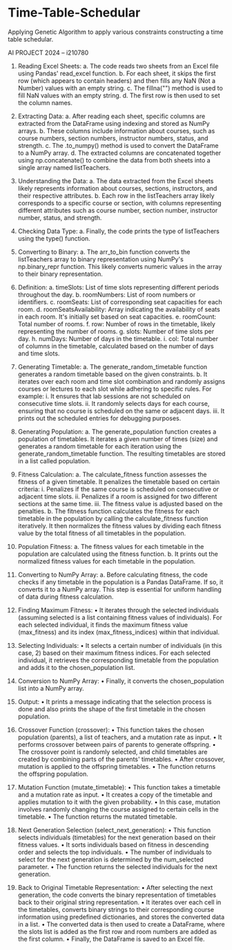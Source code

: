 # Time-Table-Schedular
Applying Genetic Algorithm to apply various constraints constructing a time table schedular.

AI PROJECT 2024 – i210780
1.	Reading Excel Sheets:
a.	The code reads two sheets from an Excel file using Pandas' read_excel function.
b.	For each sheet, it skips the first row (which appears to contain headers) and then fills any NaN (Not a Number) values with an empty string.
c.	The fillna("") method is used to fill NaN values with an empty string.
d.	The first row is then used to set the column names.
2.	Extracting Data:
a.	After reading each sheet, specific columns are extracted from the DataFrame using indexing and stored as NumPy arrays.
b.	These columns include information about courses, such as course numbers, section numbers, instructor numbers, status, and strength.
c.	The .to_numpy() method is used to convert the DataFrame to a NumPy array.
d.	The extracted columns are concatenated together using np.concatenate() to combine the data from both sheets into a single array named listTeachers.
3.	Understanding the Data:
a.	The data extracted from the Excel sheets likely represents information about courses, sections, instructors, and their respective attributes.
b.	Each row in the listTeachers array likely corresponds to a specific course or section, with columns representing different attributes such as course number, section number, instructor number, status, and strength.
4.	Checking Data Type:
a.	Finally, the code prints the type of listTeachers using the type() function.
5.	Converting to Binary:
a.	The arr_to_bin function converts the listTeachers array to binary representation using NumPy's np.binary_repr function. This likely converts numeric values in the array to their binary representation.
6.	Definition:
a.	timeSlots: List of time slots representing different periods throughout the day.
b.	roomNumbers: List of room numbers or identifiers.
c.	roomSeats: List of corresponding seat capacities for each room.
d.	roomSeatsAvailability: Array indicating the availability of seats in each room. It's initially set based on seat capacities.
e.	roomCount: Total number of rooms.
f.	row: Number of rows in the timetable, likely representing the number of rooms.
g.	slots: Number of time slots per day.
h.	numDays: Number of days in the timetable.
i.	col: Total number of columns in the timetable, calculated based on the number of days and time slots.
7.	Generating Timetable:
a.	The generate_random_timetable function generates a random timetable based on the given constraints.
b.	It iterates over each room and time slot combination and randomly assigns courses or lectures to each slot while adhering to specific rules. For example:
i.	It ensures that lab sessions are not scheduled on consecutive time slots.
ii.	It randomly selects days for each course, ensuring that no course is scheduled on the same or adjacent days.
iii.	It prints out the scheduled entries for debugging purposes.
8.	Generating Population:
a.	The generate_population function creates a population of timetables. It iterates a given number of times (size) and generates a random timetable for each iteration using the generate_random_timetable function. The resulting timetables are stored in a list called population.
9.	Fitness Calculation:
a.	The calculate_fitness function assesses the fitness of a given timetable. It penalizes the timetable based on certain criteria:
i.	Penalizes if the same course is scheduled on consecutive or adjacent time slots.
ii.	Penalizes if a room is assigned for two different sections at the same time.
iii.	The fitness value is adjusted based on the penalties.
b.	The fitness function calculates the fitness for each timetable in the population by calling the calculate_fitness function iteratively. It then normalizes the fitness values by dividing each fitness value by the total fitness of all timetables in the population.
10.	Population Fitness:
a.	The fitness values for each timetable in the population are calculated using the fitness function.
b.	It prints out the normalized fitness values for each timetable in the population.
11.	Converting to NumPy Array:
a.	Before calculating fitness, the code checks if any timetable in the population is a Pandas DataFrame. If so, it converts it to a NumPy array. This step is essential for uniform handling of data during fitness calculation.

1.	Finding Maximum Fitness:
•	It iterates through the selected individuals (assuming selected is a list containing fitness values of individuals). For each selected individual, it finds the maximum fitness value (max_fitness) and its index (max_fitness_indices) within that individual.
2.	Selecting Individuals:
•	It selects a certain number of individuals (in this case, 2) based on their maximum fitness indices. For each selected individual, it retrieves the corresponding timetable from the population and adds it to the chosen_population list.
3.	Conversion to NumPy Array:
•	Finally, it converts the chosen_population list into a NumPy array.
4.	Output:
•	It prints a message indicating that the selection process is done and also prints the shape of the first timetable in the chosen population.
1.	Crossover Function (crossover):
•	This function takes the chosen population (parents), a list of teachers, and a mutation rate as input.
•	It performs crossover between pairs of parents to generate offspring.
•	The crossover point is randomly selected, and child timetables are created by combining parts of the parents' timetables.
•	After crossover, mutation is applied to the offspring timetables.
•	The function returns the offspring population.
2.	Mutation Function (mutate_timetable):
•	This function takes a timetable and a mutation rate as input.
•	It creates a copy of the timetable and applies mutation to it with the given probability.
•	In this case, mutation involves randomly changing the course assigned to certain cells in the timetable.
•	The function returns the mutated timetable.
3.	Next Generation Selection (select_next_generation):
•	This function selects individuals (timetables) for the next generation based on their fitness values.
•	It sorts individuals based on fitness in descending order and selects the top individuals.
•	The number of individuals to select for the next generation is determined by the num_selected parameter.
•	The function returns the selected individuals for the next generation.
4.	Back to Original Timetable Representation:
•	After selecting the next generation, the code converts the binary representation of timetables back to their original string representation.
•	It iterates over each cell in the timetables, converts binary strings to their corresponding course information using predefined dictionaries, and stores the converted data in a list.
•	The converted data is then used to create a DataFrame, where the slots list is added as the first row and room numbers are added as the first column.
•	Finally, the DataFrame is saved to an Excel file.


  
